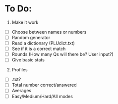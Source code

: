 # To Do:
1. Make it work
- [ ] Choose between names or numbers
- [ ] Random generator
- [ ] Read a dictionary (PLUdict.txt)
- [ ] See if it is a correct match
- [ ] Rounds (How many Qs will there be? User input?)
- [ ] Give basic stats
2. Profiles
- [ ] .txt?
- [ ] Total number correct/answered
- [ ] Averages
- [ ] Easy/Medium/Hard/All modes
